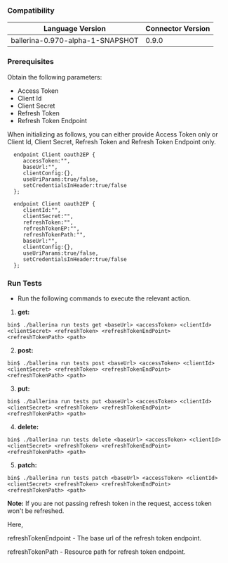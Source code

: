 ### Compatibility

| Language Version                  | Connector Version |
|-----------------------------------|:------------------|
|  ballerina-0.970-alpha-1-SNAPSHOT  | 0.9.0             |


### Prerequisites

Obtain the following parameters:
  * Access Token
  * Client Id
  * Client Secret
  * Refresh Token
  * Refresh Token Endpoint

When initializing as follows, you can either provide Access Token only or Client Id, Client Secret, Refresh Token and Refresh Token Endpoint only.

```ballerina 
  endpoint Client oauth2EP {
     accessToken:"",
     baseUrl:"",
     clientConfig:{},
     useUriParams:true/false,
     setCredentialsInHeader:true/false
  };
```
```ballerina 
  endpoint Client oauth2EP {
     clientId:"",
     clientSecret:"",
     refreshToken:"",
     refreshTokenEP:"",
     refreshTokenPath:"",
     baseUrl:"",
     clientConfig:{},
     useUriParams:true/false,
     setCredentialsInHeader:true/false
  };
```

### Run Tests

- Run the following commands to execute the relevant action.

1. **get:**
    
`bin$ ./ballerina run tests get <baseUrl> <accessToken> <clientId> <clientSecret> <refreshToken> <refreshTokenEndPoint> <refreshTokenPath> <path>`
    
2. **post:**
    
`bin$ ./ballerina run tests post <baseUrl> <accessToken> <clientId> <clientSecret> <refreshToken> <refreshTokenEndPoint> <refreshTokenPath> <path>`
    
3. **put:**

`bin$ ./ballerina run tests put <baseUrl> <accessToken> <clientId> <clientSecret> <refreshToken> <refreshTokenEndPoint> <refreshTokenPath> <path>`
 
4. **delete:**
    
`bin$ ./ballerina run tests delete <baseUrl> <accessToken> <clientId> <clientSecret> <refreshToken> <refreshTokenEndPoint> <refreshTokenPath> <path>`

5. **patch:**
 
`bin$ ./ballerina run tests patch <baseUrl> <accessToken> <clientId> <clientSecret> <refreshToken> <refreshTokenEndPoint> <refreshTokenPath> <path>`
 


**Note:** If you are not passing refresh token in the request, access token won't be refreshed.

Here, 

refreshTokenEndpoint - The base url of the refresh token endpoint.

refreshTokenPath - Resource path for refresh token endpoint.
